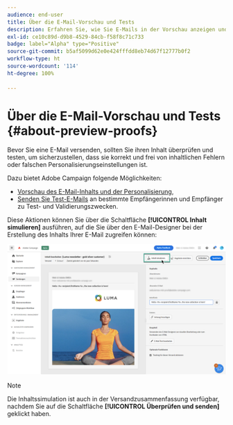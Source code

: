 ```yaml
---
audience: end-user
title: Über die E-Mail-Vorschau und Tests
description: Erfahren Sie, wie Sie E-Mails in der Vorschau anzeigen und testen können.
exl-id: ce10c89d-d9b8-4529-84cb-f58f8c71c733
badge: label="Alpha" type="Positive"
source-git-commit: b5af5099d62e0e424fffdd8eb74d67f12777b0f2
workflow-type: ht
source-wordcount: '114'
ht-degree: 100%

---
```


# Über die E-Mail-Vorschau und Tests {#about-preview-proofs}

Bevor Sie eine E-Mail versenden, sollten Sie ihren Inhalt überprüfen und testen, um sicherzustellen, dass sie korrekt und frei von inhaltlichen Fehlern oder falschen Personalisierungseinstellungen ist.

Dazu bietet Adobe Campaign folgende Möglichkeiten:

* [Vorschau des E-Mail-Inhalts und der Personalisierung](preview-content.md),
   <!--* [Check the email rendering](#rendering) in popular desktop, mobile and web-based clients,-->
* [Senden Sie Test-E-Mails](proofs.md) an bestimmte Empfängerinnen und Empfänger zu Test- und Validierungszwecken.

Diese Aktionen können Sie über die Schaltfläche **[!UICONTROL Inhalt simulieren]** ausführen, auf die Sie über den E-Mail-Designer bei der Erstellung des Inhalts Ihrer E-Mail zugreifen können:

![](assets/simulate.png)

>[!NOTE]
>
>Die Inhaltssimulation ist auch in der Versandzusammenfassung verfügbar, nachdem Sie auf die Schaltfläche **[!UICONTROL Überprüfen und senden]** geklickt haben.
